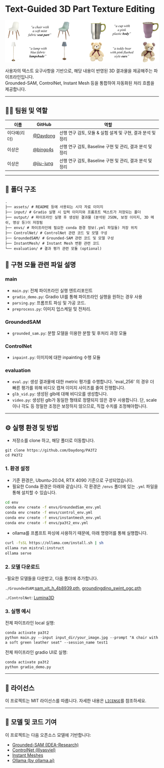 # Text-Guided 3D Part Texture Editing 

![demo](./assets/demo.png)

사용자의 텍스트 요구사항을 기반으로, 해당 내용이 반영된 3D 결과물을 제공해주는 파이프라인입니다.  
Grounded-SAM, ControlNet, Instant Mesh 등을 통합하여 자동화된 처리 흐름을 제공합니다.

---



## 🧑‍💻 팀원 및 역할

| 이름   | GitHub                                      | 역할                                 |
|--------|---------------------------------------------|--------------------------------------|
| 이다예(리더)   | [@Daydong](https://github.com/Daydong) | 선행 연구 검토, 모듈 & 실험 설계 및 구현, 결과 분석 및 정리     |
| 이상은 | [@bingo4s](https://github.com/bingo4s)       | 선행 연구 검토, Baseline 구현 및 관리, 결과 분석 및 정리 |
| 이상은 | [@jiu-jung](https://github.com/jiu-jung)     | 선행 연구 검토, Baseline 구현 및 관리, 결과 분석 및 정리           |

---



## 📁 폴더 구조

```
.
├── assets/ # README 등에 사용되는 시각 자료 이미지
├── input/ # Gradio 실행 시 입력 이미지와 프롬프트 텍스트가 저장되는 폴더
├── output/ # 파이프라인 실행 후 생성된 결과물 (분석된 JSON, 보정 이미지, 3D 메쉬, 영상 등)이 저장됨
├── envs/ # 파이프라인에 필요한 conda 환경 정보(.yml 파일들) 저장 위치
├── ControlNet/ # ControlNet 관련 코드 및 모델 구성
├── GroundedSAM/ # Grounded-SAM 관련 코드 및 모델 구성
├── InstantMesh/ # Instant Mesh 변환 관련 코드
└── evaluation/ # 결과 평가 관련 모듈 (optional)
```



## 📄 구현 모듈 관련 파일 설명

### main
- `main.py`: 전체 파이프라인 실행 엔트리포인트
- `gradio_demo.py`: Gradio UI를 통해 파이프라인 실행을 원하는 경우 사용
- `parsing.py`: 프롬프트 파싱 및 가공 코드.
- `preprocess.py`: 이미지 업스케일 밎 전처리.

### GroundedSAM
- `grounded_sam.py`: 분할 모델을 이용한 분할 및 후처리 과정 모듈

### ControlNet
- `inpaint.py`: 이미지에 대한 inpainting 수행 모듈

### evaluation
- `eval.py`: 생성 결과물에 대한 metric 평가를 수행합니다. 'eval_256' 의 경우 더 빠른 평가를 위해 비디오 캡쳐 이미지 사이즈를 줄여 진행합니다.
- `glb_vid.py`: 생성된 glb에 대해 비디오를 생성합니다.
- `video.py`: 생성된 glb가 동일한 형태로 정렬되지 않은 경우 사용합니다. 단, scale이나 각도 등 정밀한 조정은 보장하지 않으므로, 직접 수치를 조정해야합니다.  

---



## ⚙️ 실행 환경 및 방법

- 저장소를 clone 하고, 해당 폴더로 이동합니다.

```
git clone https://github.com/Daydong/PA3T2
cd PA3T2
```

### 1. 환경 설정

- 기준 환경은, Ubuntu-20.04, RTX 4090 기준으로 구성되었습니다.
- 필요한 Conda 환경은 아래와 같습니다. 각 환경은 `/envs` 폴더에 있는 `.yml` 파일을 통해 설치할 수 있습니다.

```bash
cd env
conda env create -f envs/GroundedSam_env.yml
conda env create -f envs/control_env.yml
conda env create -f envs/instantmesh_env.yml
conda env create -f envs/pa3t2_env.yml
```

- ollama를 프롬프트 파싱에 사용하기 때문에, 아래 명령어를 통해 실행합니다.

```bash
curl -fsSL https://ollama.com/install.sh | sh
ollama run mistral:instruct
ollama serve
```

### 2. 모델 다운로드
-필요한 모델들을 다운받고, 다음 폴더에 추가합니다.

`./GroundedSAM`:[sam_vit_h_4b8939.pth](https://huggingface.co/HCMUE-Research/SAM-vit-h/blob/main/sam_vit_h_4b8939.pth), [groundingdino_swint_ogc.pth](https://github.com/IDEA-Research/GroundingDINO/releases/download/v0.1.0-alpha/groundingdino_swint_ogc.pth)

`./ControlNet`: [Lumina3D](https://sevenstyles.com/p/lumina3d-lora-for-stable-diffusion-1-5-3135723/?srsltid=AfmBOopW3BXnMqWPS8Swlk4PGAh_8nwhJqp89twrLyXrbRK-tndOkvnp)



### 3. 실행 예시

전체 파이프라인 local 실행:
```
conda activate pa3t2
python main.py --input input_dir/your_image.jpg --prompt "A chair with a soft green leather seat" --session_name test1
```

전체 파이프라인 gradio UI로 실행:
```
conda activate pa3t2
python gradio_demo.py
```


---

## 📜 라이선스

이 프로젝트는 MIT 라이선스를 따릅니다. 자세한 내용은 [`LICENSE`](./LICENSE)를 참조하세요.

---

## 🤝 모델 및 코드 기여

이 프로젝트는 다음 오픈소스 모델에 기반합니다:

- [Grounded-SAM (IDEA-Research)](https://github.com/IDEA-Research/Grounded-Segment-Anything)
- [ControlNet (lllyasviel)](https://github.com/lllyasviel/ControlNet)
- [Instant Meshes](https://github.com/wjakob/instant-meshes)
- [Ollama (by ollama.ai)](https://ollama.com)
